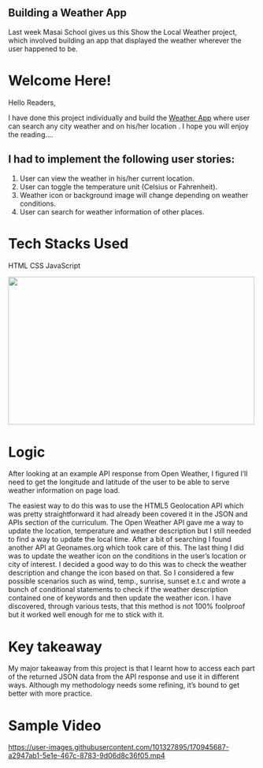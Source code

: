 ## Building a Weather App

Last week Masai School gives us this Show the Local Weather project, which involved building an app that displayed the weather wherever the user happened to be.
# Welcome Here!
Hello Readers,

I have done this project individually and build the [Weather App](https://marvelous-lily-3a8333.netlify.app/) where user can search any city weather and on his/her location . I hope you will enjoy the reading….

## I had to implement the following user stories:

 1. User can view the weather in his/her current location.
 2. User can toggle the temperature unit (Celsius or Fahrenheit).
 3. Weather icon or background image will change depending on weather conditions.
 4. User can search for weather information of other places.

# Tech Stacks Used
HTML
CSS
JavaScript
<p>
  
   <img src="https://aedificogroup.com/wp-content/uploads/2021/08/Aedifico-web-development.gif"  width='500px' height='300px'/>
  
 
   
</p>
  

# Logic
After looking at an example API response from Open Weather, I figured I’ll need to get the longitude and latitude of the user to be able to serve weather information on page load.

The easiest way to do this was to use the HTML5 Geolocation API which was pretty straightforward it had already been covered it in the JSON and APIs section of the curriculum.
The Open Weather API gave me a way to update the location, temperature and weather description but I still needed to find a way to update the local time. After a bit of searching I found another API at Geonames.org which took care of this.
The last thing I did was to update the weather icon on the conditions in the user’s location or city of interest. I decided a good way to do this was to check the weather description and change the icon based on that.
So I considered a few possible scenarios such as wind, temp., sunrise, sunset e.t.c and wrote a bunch of conditional statements to check if the weather description contained one of keywords and then update the weather icon.
I have discovered, through various tests, that this method is not 100% foolproof but it worked well enough for me to stick with it.

# Key takeaway
My major takeaway from this project is that I learnt how to access each part of the returned JSON data from the API response and use it in different ways. Although my methodology needs some refining, it’s bound to get better with more practice.

# Sample Video




https://user-images.githubusercontent.com/101327895/170945687-a2947ab1-5e1e-467c-8783-9d06d8c36f05.mp4





